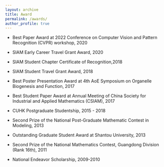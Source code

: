 ```yaml
---
layout: archive
title: Award
permalink: /awards/
author_profile: true
---
```


- Best Paper Award at 2022 Conference on Computer Vision and Pattern Recognition (CVPR) workshop, 2020

- SIAM Early Career Travel Grant Award, 2020	 	

- SIAM Student Chapter Certificate of Recognition,2018

- SIAM Student Travel Grant Award, 2018 	 	

- Best Poster Presentation Award at 4th AoE Symposium on Organelle Biogenesis and Function, 2017

- Best Student Paper Award at Annual Meeting of China Society for Industrial and Applied Mathematics (CSIAM), 2017

- CUHK Postgraduate Studentship, 2015 - 2018

- Second Prize of the National Post-Graduate Mathematic Contest in Modeling, 2013

- Outstanding Graduate Student Award at Shantou University, 2013

- Second Prize of the National Mathematics Contest, Guangdong Division (Rank 16th), 2011

- National Endeavor Scholarship, 2009-2010

&nbsp;

&nbsp;

&nbsp;
